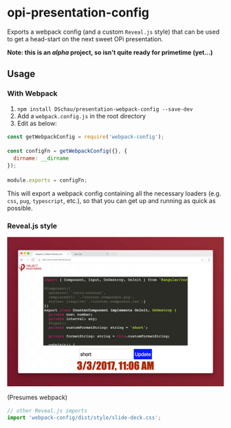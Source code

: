 # opi-presentation-config

Exports a webpack config (and a custom `Reveal.js` style) that can be used to get a head-start on the next sweet OPi presentation.

__Note: this is an *alpha* project, so isn't quite ready for primetime (yet...)__

## Usage

### With Webpack

1. `npm install DSchau/presentation-webpack-config --save-dev`
1. Add a `webpack.config.js` in the root directory
1. Edit as below:

```javascript
const getWebpackConfig = require('webpack-config');

const configFn = getWebpackConfig({}, {
  dirname: __dirname
});

module.exports = configFn;
```

This will export a webpack config containing all the necessary loaders (e.g. `css`, `pug`, `typescript`, etc.), so that you can get up and running as quick as possible.

### Reveal.js style

![slide deck](./assets/slide-deck.jpg)

(Presumes webpack)

```javascript
// other Reveal.js imports
import 'webpack-config/dist/style/slide-deck.css';
```
